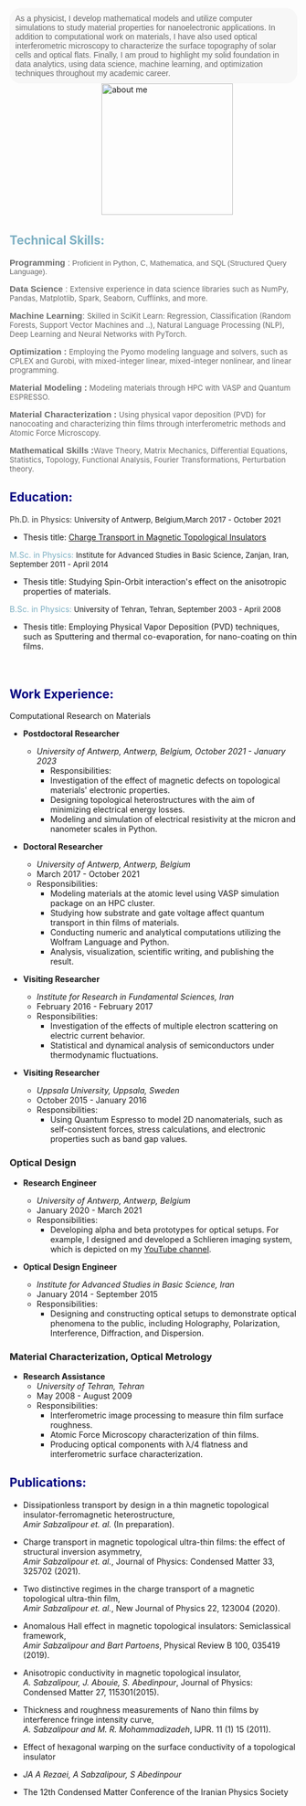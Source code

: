 <br>


<div style="background-color: #f7f7f7; border-radius: 20px; padding: 10px;">
<span style="font-size: 14px; color: dimgray; font-family: 'Avenir Next LT Pro', sans-serif;">As a physicist, I develop mathematical models and utilize computer simulations to study material properties for nanoelectronic applications. In addition to computational work on materials, I have also used optical interferometric microscopy to characterize the surface topography of solar cells and optical flats. Finally, I am proud to highlight my solid foundation in data analytics, using data science, machine learning, and optimization techniques throughout my academic career.</span> </div>
&nbsp;&nbsp;&nbsp;&nbsp;&nbsp;&nbsp;&nbsp;&nbsp;&nbsp;&nbsp;&nbsp;&nbsp;&nbsp;&nbsp;&nbsp; &nbsp; &nbsp; &nbsp; &nbsp; &nbsp; &nbsp; &nbsp;&nbsp;&nbsp;&nbsp;&nbsp;&nbsp;&nbsp;&nbsp;&nbsp;&nbsp; &nbsp; 
<img src="https://raw.githubusercontent.com/AmirSabzalipour/Data_Science/main/images/me.png" alt="about me" width="230">


## <span style="color:#7cafc2 ;">Technical Skills:</span>

<span style="font-size: 15px; color: #696969; font-family: 'Avenir Next LT Pro', sans-serif;">**Programming** :</span> <span style="font-size:13px; color:dimgray;  font-family: 'Avenir Next LT Pro', sans-serif;">Proficient in Python, C, Mathematica, and SQL (Structured Query Language).</span> 

<span style="font-size: 15px; color: #696969; font-family: 'Avenir Next LT Pro', sans-serif;">**Data Science** :</span> <span style="font-size:13px;  color:dimgray;">Extensive experience in data science libraries such as NumPy, Pandas, Matplotlib, Spark, Seaborn, Cufflinks, and more.</span> 

<span style="font-size: 15px; color: #696969; font-family: 'Avenir Next LT Pro', sans-serif;">**Machine Learning**:</span> <span style="font-size:13px;color:dimgray;"> Skilled in SciKit Learn: Regression, Classification (Random Forests, Support Vector Machines and ..), Natural Language Processing (NLP), Deep Learning and Neural Networks with PyTorch.</span> 

<span style="font-size: 15px; color: #696969; font-family: 'Avenir Next LT Pro', sans-serif;">**Optimization :**</span> <span style="font-size:13px;color:dimgray;">Employing the Pyomo modeling language and solvers, such as CPLEX and Gurobi, with mixed-integer linear, mixed-integer nonlinear, and linear programming.</span>

<span style="font-size: 15px; color: #696969; font-family: 'Avenir Next LT Pro', sans-serif;">**Material Modeling :**</span> <span style="font-size:13px;color:dimgray;">Modeling materials through HPC with VASP and Quantum ESPRESSO.</span>


<span style="font-size: 15px; color: #696969; font-family: 'Avenir Next LT Pro', sans-serif;">**Material Characterization :**</span> <span style="font-size:13px;color:dimgray;">Using physical vapor deposition (PVD) for nanocoating and characterizing thin films through interferometric methods and Atomic Force Microscopy.
</span>

<span style="font-size: 15px; color: #696969; font-family: 'Avenir Next LT Pro', sans-serif;">**Mathematical Skills :**</span><span style="font-size:13px;color:dimgray;">Wave Theory, Matrix Mechanics, Differential Equations, Statistics, Topology, Functional Analysis, Fourier Transformations, Perturbation theory.
</span> 

## <span style="color:navy;">Education:</span>

<span style="font-size:14px; color:#383838 ;">Ph.D. in Physics:</span> <span style="font-size:13px;">University of Antwerp, Belgium,March 2017 - October 2021</span> 
- Thesis title: [Charge Transport in Magnetic Topological Insulators](https://repository.uantwerpen.be/docstore/d:irua:8696)


<span style="font-size:14px; color:#7cafc2;">M.Sc. in Physics:</span> <span style="font-size:13px;">Institute for Advanced Studies in Basic Science, Zanjan, Iran, September 2011 - April 2014 </span> 
- Thesis title: Studying Spin-Orbit interaction's effect on the anisotropic properties of materials.

<span style="font-size:14px; color:#7cafc2;"> B.Sc. in Physics: </span> <span style="font-size:13px;">University of Tehran, Tehran, September 2003 - April 2008 </span> 
- Thesis title: Employing Physical Vapor Deposition (PVD) techniques, such as Sputtering and thermal co-evaporation, for nano-coating on thin films.
<br><br><br>
## <span style="color:navy;">Work Experience:</span>

Computational Research on Materials

- **Postdoctoral Researcher**
  - *University of Antwerp, Antwerp, Belgium, October 2021 - January 2023*
    - Responsibilities:
    - Investigation of the effect of magnetic defects on topological materials' electronic properties.
    - Designing topological heterostructures with the aim of minimizing electrical energy losses.
    - Modeling and simulation of electrical resistivity at the micron and nanometer scales in Python.

- **Doctoral Researcher**
  - *University of Antwerp, Antwerp, Belgium*
  - March 2017 - October 2021
  - Responsibilities:
    - Modeling materials at the atomic level using VASP simulation package on an HPC cluster.
    - Studying how substrate and gate voltage affect quantum transport in thin films of materials.
    - Conducting numeric and analytical computations utilizing the Wolfram Language and Python.
    - Analysis, visualization, scientific writing, and publishing the result.

- **Visiting Researcher**
  - *Institute for Research in Fundamental Sciences, Iran*
  - February 2016 - February 2017
  - Responsibilities:
    - Investigation of the effects of multiple electron scattering on electric current behavior.
    - Statistical and dynamical analysis of semiconductors under thermodynamic fluctuations.

- **Visiting Researcher**
  - *Uppsala University, Uppsala, Sweden*
  - October 2015 - January 2016
  - Responsibilities:
    - Using Quantum Espresso to model 2D nanomaterials, such as self-consistent forces, stress calculations, and electronic properties such as band gap values.

### Optical Design

- **Research Engineer**
  - *University of Antwerp, Antwerp, Belgium*
  - January 2020 - March 2021
  - Responsibilities:
    - Developing alpha and beta prototypes for optical setups. For example, I designed and developed a Schlieren imaging system, which is depicted on my [YouTube channel](https://www.youtube.com/channel/UC0ghSST2dX-Yt1UBAKqMLZA).

- **Optical Design Engineer**
  - *Institute for Advanced Studies in Basic Science, Iran*
  - January 2014 - September 2015
  - Responsibilities:
    - Designing and constructing optical setups to demonstrate optical phenomena to the public, including Holography, Polarization, Interference, Diffraction, and Dispersion.

### Material Characterization, Optical Metrology

- **Research Assistance**
  - *University of Tehran, Tehran*
  - May 2008 - August 2009
  - Responsibilities:
    - Interferometric image processing to measure thin film surface roughness.
    - Atomic Force Microscopy characterization of thin films.
    - Producing optical components with λ/4 flatness and interferometric surface characterization.

## <span style="color:navy;">Publications:</span>
- Dissipationless transport by design in a thin magnetic topological insulator-ferromagnetic heterostructure,   
  *Amir Sabzalipour et. al.* (In preparation).
  
- Charge transport in magnetic topological ultra-thin films: the effect of structural inversion asymmetry,   
  *Amir Sabzalipour et. al.*, Journal of Physics: Condensed Matter 33, 325702 (2021).
  
- Two distinctive regimes in the charge transport of a magnetic topological ultra-thin film,   
  *Amir Sabzalipour et. al.*, New Journal of Physics 22, 123004 (2020).
  
- Anomalous Hall effect in magnetic topological insulators: Semiclassical framework,      
  *Amir Sabzalipour and Bart Partoens*, Physical Review B 100, 035419 (2019).
  
- Anisotropic conductivity in magnetic topological insulator,  
  *A. Sabzalipour, J. Abouie, S. Abedinpour*, Journal of Physics: Condensed Matter 27, 115301(2015).
  
- Thickness and roughness measurements of Nano thin films by interference fringe intensity curve,  
  *A. Sabzalipour and M. R. Mohammadizadeh*, IJPR. 11 (1) 15 (2011).
  
- Effect of hexagonal warping on the surface conductivity of a topological insulator  
- *JA A Rezaei, A Sabzalipour, S Abedinpour*  
- The 12th Condensed Matter Conference of the Iranian Physics Society
